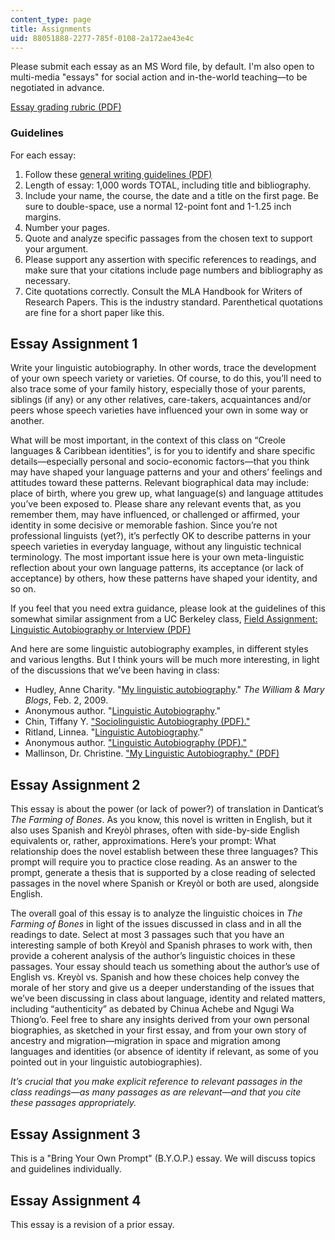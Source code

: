 ```yaml
---
content_type: page
title: Assignments
uid: 88051888-2277-785f-0108-2a172ae43e4c
---
```


Please submit each essay as an MS Word file, by default. I'm also open to multi-media "essays" for social action and in-the-world teaching—to be negotiated in advance.

[Essay grading rubric (PDF)](/courses/24-908-creole-languages-and-caribbean-identities-spring-2017/resources/mit24_908s17_assn_rubric) 

### Guidelines

For each essay:

1.  Follow these [general writing guidelines (PDF)](/courses/24-908-creole-languages-and-caribbean-identities-spring-2017/resources/mit24_908s17_assn_writeguide)
2.  Length of essay: 1,000 words TOTAL, including title and bibliography. 
3.  Include your name, the course, the date and a title on the first page. Be sure to double-space, use a normal 12-point font and 1-1.25 inch margins. 
4.  Number your pages. 
5.  Quote and analyze specific passages from the chosen text to support your argument. 
6.  Please support any assertion with specific references to readings, and make sure that your citations include page numbers and bibliography as necessary. 
7.  Cite quotations correctly. Consult the MLA Handbook for Writers of Research Papers. This is the industry standard. Parenthetical quotations are fine for a short paper like this. 

Essay Assignment 1
------------------

Write your linguistic autobiography. In other words, trace the development of your own speech variety or varieties. Of course, to do this, you’ll need to also trace some of your family history, especially those of your parents, siblings (if any) or any other relatives, care-takers, acquaintances and/or peers whose speech varieties have influenced your own in some way or another.

What will be most important, in the context of this class on “Creole languages & Caribbean identities”, is for you to identify and share specific details—especially personal and socio-economic factors—that you think may have shaped your language patterns and your and others’ feelings and attitudes toward these patterns. Relevant biographical data may include: place of birth, where you grew up, what language(s) and language attitudes you’ve been exposed to. Please share any relevant events that, as you remember them, may have influenced, or challenged or affirmed, your identity in some decisive or memorable fashion. Since you’re not professional linguists (yet?), it’s perfectly OK to describe patterns in your speech varieties in everyday language, without any linguistic technical terminology. The most important issue here is your own meta-linguistic reflection about your own language patterns, its acceptance (or lack of acceptance) by others, how these patterns have shaped your identity, and so on.

If you feel that you need extra guidance, please look at the guidelines of this somewhat similar assignment from a UC Berkeley class, [Field Assignment: Linguistic Autobiography or Interview (PDF)](https://web.archive.org/web/20170329061804/http://linguistics.berkeley.edu/~rosemary/55-fall2003-autobiography.pdf)

And here are some linguistic autobiography examples, in different styles and various lengths. But I think yours will be much more interesting, in light of the discussions that we’ve been having in class:

*   Hudley, Anne Charity. "[My linguistic autobiography](http://wmblogs.wm.edu/annecharityhudley/my-linguistic-autobiography/)." _The William & Mary Blogs_, Feb. 2, 2009.
*   Anonymous author. "[Linguistic Autobiography](http://www.angelfire.com/ego/hazi/essays/osu/anth251/lingautobio2.html)."
*   Chin, Tiffany Y. ["Sociolinguistic Autobiography (PDF)."](http://www.amstarcreative.com/eng/TiffDocs/autobio/sociolinguistic.pdf)
*   Ritland, Linnea. "[Linguistic Autobiography](https://prezi.com/j1adjzevijud/linguistic-autobiography/)."
*   Anonymous author. ["Linguistic Autobiography (PDF)."](http://campuspress.yale.edu/laurielomask/files/2013/11/Linguistic-autobiography.pdf)
*   Mallinson, Dr. Christine. ["My Linguistic Autobiography." (PDF)](https://christinemallinson.files.wordpress.com/2010/05/my-linguistic-autobiography.pdf)

Essay Assignment 2
------------------

This essay is about the power (or lack of power?) of translation in Danticat’s _The Farming of Bones_. As you know, this novel is written in English, but it also uses Spanish and Kreyòl phrases, often with side-by-side English equivalents or, rather, approximations. Here’s your prompt: What relationship does the novel establish between these three languages? This prompt will require you to practice close reading. As an answer to the prompt, generate a thesis that is supported by a close reading of selected passages in the novel where Spanish or Kreyòl or both are used, alongside English.

The overall goal of this essay is to analyze the linguistic choices in _The Farming of Bones_ in light of the issues discussed in class and in all the readings to date. Select at most 3 passages such that you have an interesting sample of both Kreyòl and Spanish phrases to work with, then provide a coherent analysis of the author’s linguistic choices in these passages. Your essay should teach us something about the author’s use of English vs. Kreyòl vs. Spanish and how these choices help convey the morale of her story and give us a deeper understanding of the issues that we’ve been discussing in class about language, identity and related matters, including “authenticity” as debated by Chinua Achebe and Ngugi Wa Thiong’o. Feel free to share any insights derived from your own personal biographies, as sketched in your first essay, and from your own story of ancestry and migration—migration in space and migration among languages and identities (or absence of identity if relevant, as some of you pointed out in your linguistic autobiographies).  

_It’s crucial that you make explicit reference to relevant passages in the class readings—as many passages as are relevant—and that you cite these passages appropriately._ 

Essay Assignment 3 
-------------------

This is a "Bring Your Own Prompt" (B.Y.O.P.) essay. We will discuss topics and guidelines individually.

Essay Assignment 4
------------------

This essay is a revision of a prior essay.